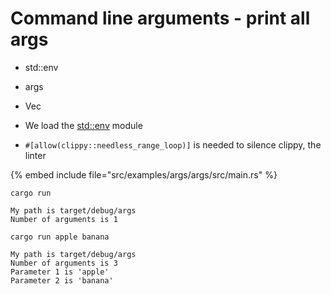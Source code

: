 # Command line arguments - print all args


* std::env
* args
* Vec

* We load the [std::env](https://doc.rust-lang.org/std/env/) module
* `#[allow(clippy::needless_range_loop)]` is needed to silence clippy, the linter

{% embed include file="src/examples/args/args/src/main.rs" %}

```
cargo run

My path is target/debug/args
Number of arguments is 1
```

```
cargo run apple banana

My path is target/debug/args
Number of arguments is 3
Parameter 1 is 'apple'
Parameter 2 is 'banana'
```


